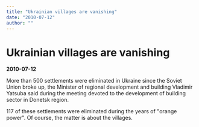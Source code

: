 ```yaml
---
title: "Ukrainian villages are vanishing"
date: "2010-07-12"
author: ""
---
```


# Ukrainian villages are vanishing

**2010-07-12** 

More than 500 settlements were eliminated in Ukraine since the Soviet Union broke up, the Minister of regional development and building Vladimir Yatsuba said during the meeting devoted to the development of building sector in Donetsk region.

117 of these settlements were eliminated during the years of "orange power". Of course, the matter is about the villages.